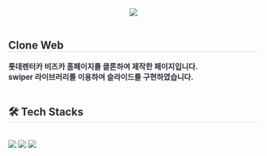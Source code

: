 <div align= "center">
    <img src="https://capsule-render.vercel.app/api?type=rounded&color=ff404b&height=120&text=BiZ%20car&animation=&fontColor=ffffff&fontSize=60" />
    </div>
    <div style="text-align: left;">
    <br />
    <h2 style="border-bottom: 1px solid #d8dee4; color: #282d33;"> Clone Web </h2>  
    <div style="font-weight: 700; font-size: 15px; text-align: left; color: #282d33;"> 롯데렌터카 비즈카 홈페이지를 클론하여 제작한 페이지입니다.<br /><b>swiper 라이브러리</b>를 이용하여 슬라이드를 구현하였습니다. </div> 
    </div>
    <br />
    <div style="text-align: left;">
    <h2 style="border-bottom: 1px solid #d8dee4; color: #282d33;"> 🛠️ Tech Stacks </h2> <br> 
    <div style="margin: ; text-align: left;" "text-align: left;"> <img src="https://img.shields.io/badge/HTML5-E34F26?style=for-the-badge&logo=HTML5&logoColor=white">
          <img src="https://img.shields.io/badge/CSS3-1572B6?style=for-the-badge&logo=CSS3&logoColor=white">
          <img src="https://img.shields.io/badge/Javascript-F7DF1E?style=for-the-badge&logo=Javascript&logoColor=white">
          </div>
    </div>
    
